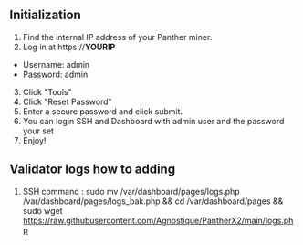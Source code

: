 ## Initialization ##

1. Find the internal IP address of your Panther miner.
2. Log in at https://__YOURIP__
  - Username: admin
  - Password: admin
3. Click "Tools"
4. Click "Reset Password"
5. Enter a secure password and click submit.
6. You can login SSH and Dashboard with admin user and the password your set
7. Enjoy!


## Validator logs how to adding ##
1. SSH command : sudo mv /var/dashboard/pages/logs.php /var/dashboard/pages/logs_bak.php && cd /var/dashboard/pages && sudo wget  https://raw.githubusercontent.com/Agnostique/PantherX2/main/logs.php



